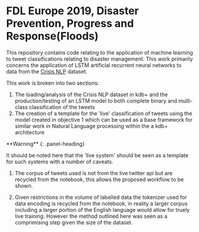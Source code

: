 # FDL Europe 2019, Disaster Prevention, Progress and Response(Floods)

This repository contains code relating to the application of machine learning to tweet classifications relating to disaster management. This work primarily concerns the application of LSTM artificial recurrent neural networks to data from the [Crisis NLP](https://crisisnlp.qcri.org/) dataset.


This work is broken into two sections:

1. The loading/analysis of the Crisis NLP dataset in kdb+ and the production/testing of an LSTM model to both complete binary and multi-class classification of the tweets
2. The creation of a template for the 'live' classification of tweets using the model created in objective 1 which can be used as a base framework for similar work in Natural Language processing within the a kdb+ architecture

<div class="panel panel-warning">
**Warning**
{: .panel-heading}
<div class="panel-body">

It should be noted here that the 'live system' should be seen as a template for such systems with a number of caveats.
        
1.  The corpus of tweets used is not from the live twitter api but are recycled from the notebook, this allows the proposed workflow to be shown.
        
2.  Given restrictions in the volume of labelled data the tokenizer used for data encoding is recycled from the notebook, in reality a larger corpus including a larger portion of the English language would allow for truely live training. However the method outlined here was seen as a comprimising step given the size of the dataset.

</div>
</div>

